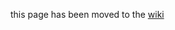 this page has been moved to the [wiki](https://github.com/cloudfoundry-incubator/bosh-windows-stemcell-builder/wiki/Using-the-Azure-Light-Stemcell)
